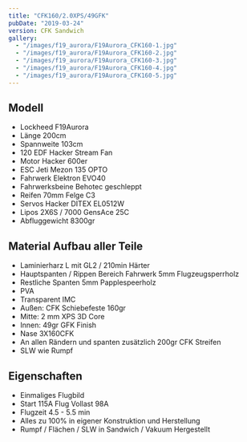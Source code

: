 ```yaml
---
title: "CFK160/2.0XPS/49GFK"
pubDate: "2019-03-24"
version: CFK Sandwich
gallery:
  - "/images/f19_aurora/F19Aurora_CFK160-1.jpg"
  - "/images/f19_aurora/F19Aurora_CFK160-2.jpg"
  - "/images/f19_aurora/F19Aurora_CFK160-3.jpg"
  - "/images/f19_aurora/F19Aurora_CFK160-4.jpg"
  - "/images/f19_aurora/F19Aurora_CFK160-5.jpg"
---
```


## Modell

- Lockheed F19Aurora
- Länge 200cm
- Spannweite 103cm
- 120 EDF Hacker Stream Fan
- Motor Hacker 600er
- ESC Jeti Mezon 135 OPTO
- Fahrwerk Elektron EVO40
- Fahrwerksbeine Behotec geschleppt
- Reifen 70mm Felge C3
- Servos Hacker DITEX EL0512W
- Lipos 2X6S / 7000 GensAce 25C
- Abfluggewicht 8300gr

## Material Aufbau aller Teile

- Laminierharz L mit GL2 / 210min Härter
- Hauptspanten / Rippen Bereich Fahrwerk 5mm Flugzeugsperrholz
- Restliche Spanten 5mm Papplespeerholz
- PVA
- Transparent IMC
- Außen: CFK Schiebefeste 160gr
- Mitte: 2 mm XPS 3D Core
- Innen: 49gr GFK Finish
- Nase 3X160CFK
- An allen Rändern und spanten zusätzlich 200gr CFK Streifen
- SLW wie Rumpf

## Eigenschaften

- Einmaliges Flugbild
- Start 115A Flug Vollast 98A
- Flugzeit 4.5 - 5.5 min
- Alles zu 100% in eigener Konstruktion und Herstellung
- Rumpf / Flächen / SLW in Sandwich / Vakuum Hergestellt
